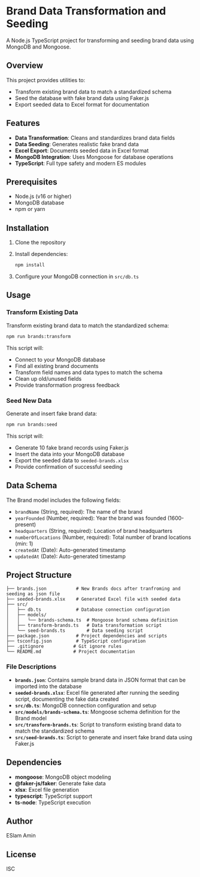 # Brand Data Transformation and Seeding

A Node.js TypeScript project for transforming and seeding brand data using MongoDB and Mongoose.

## Overview

This project provides utilities to:

- Transform existing brand data to match a standardized schema
- Seed the database with fake brand data using Faker.js
- Export seeded data to Excel format for documentation

## Features

- **Data Transformation**: Cleans and standardizes brand data fields
- **Data Seeding**: Generates realistic fake brand data
- **Excel Export**: Documents seeded data in Excel format
- **MongoDB Integration**: Uses Mongoose for database operations
- **TypeScript**: Full type safety and modern ES modules

## Prerequisites

- Node.js (v16 or higher)
- MongoDB database
- npm or yarn

## Installation

1. Clone the repository
2. Install dependencies:

   ```bash
   npm install
   ```

3. Configure your MongoDB connection in `src/db.ts`

## Usage

### Transform Existing Data

Transform existing brand data to match the standardized schema:

```bash
npm run brands:transform
```

This script will:

- Connect to your MongoDB database
- Find all existing brand documents
- Transform field names and data types to match the schema
- Clean up old/unused fields
- Provide transformation progress feedback

### Seed New Data

Generate and insert fake brand data:

```bash
npm run brands:seed
```

This script will:

- Generate 10 fake brand records using Faker.js
- Insert the data into your MongoDB database
- Export the seeded data to `seeded-brands.xlsx`
- Provide confirmation of successful seeding

## Data Schema

The Brand model includes the following fields:

- `brandName` (String, required): The name of the brand
- `yearFounded` (Number, required): Year the brand was founded (1600-present)
- `headquarters` (String, required): Location of brand headquarters
- `numberOfLocations` (Number, required): Total number of brand locations (min: 1)
- `createdAt` (Date): Auto-generated timestamp
- `updatedAt` (Date): Auto-generated timestamp

## Project Structure

```
├── brands.json           # New Brands docs after tranfroming and seeding as json file
├── seeded-brands.xlsx    # Generated Excel file with seeded data
├── src/
│   ├── db.ts             # Database connection configuration
│   ├── models/
│   │   └── brands-schema.ts  # Mongoose brand schema definition
│   ├── transform-brands.ts   # Data transformation script
│   └── seed-brands.ts        # Data seeding script
├── package.json          # Project dependencies and scripts
├── tsconfig.json         # TypeScript configuration
├── .gitignore           # Git ignore rules
└── README.md            # Project documentation
```

### File Descriptions

- **`brands.json`**: Contains sample brand data in JSON format that can be imported into the database
- **`seeded-brands.xlsx`**: Excel file generated after running the seeding script, documenting the fake data created
- **`src/db.ts`**: MongoDB connection configuration and setup
- **`src/models/brands-schema.ts`**: Mongoose schema definition for the Brand model
- **`src/transform-brands.ts`**: Script to transform existing brand data to match the standardized schema
- **`src/seed-brands.ts`**: Script to generate and insert fake brand data using Faker.js

## Dependencies

- **mongoose**: MongoDB object modeling
- **@faker-js/faker**: Generate fake data
- **xlsx**: Excel file generation
- **typescript**: TypeScript support
- **ts-node**: TypeScript execution

## Author

ESlam Amin

## License

ISC
